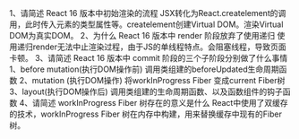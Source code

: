  1、请简述 React 16 版本中初始渲染的流程 
JSX转化为React.createlement的调用，此时传入元素的类型属性等。createlement创建Virtual DOM。渲染Virtual DOM为真实DOM。
 2、为什么 React 16 版本中 render 阶段放弃了使用递归 
使用递归render无法中止渲染过程，由于JS的单线程特点。会阻塞线程，导致页面卡顿。
 3、请简述 React 16 版本中 commit 阶段的三个子阶段分别做了什么事情 
1、before mutation(执行DOM操作前)
调用类组建的beforeUpdated生命周期函数
2、mutation (执行DOM操作)
将workInProgress Fiber 变成current Fiber树
3、layout(执行DOM操作后)
调用类组建的生命周期函数、以及函数组件的钩子函数
 4、请简述 workInProgress Fiber 树存在的意义是什么 
React中使用了双缓存的技术，workInProgress Fiber 树在内存中构建，用来替换缓存中现有的Fiber树。
